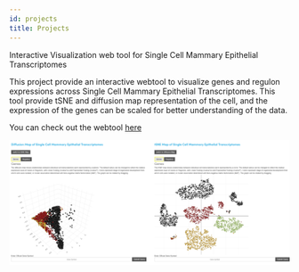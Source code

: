 ```yaml
---
id: projects
title: Projects
---
```


Interactive Visualization web tool for Single Cell Mammary Epithelial Transcriptomes

This project provide an interactive webtool to visualize genes and regulon expressions across Single Cell Mammary Epithelial Transcriptomes. This tool provide tSNE and diffusion map representation of the cell, and the expression of the genes can be scaled for better understanding of the data.

You can check out the webtool [here](http://uofuhealth.utah.edu/huntsman/labs/spike/d3.php)

![Add alternate text for image](./assets/Single1.jpg)
